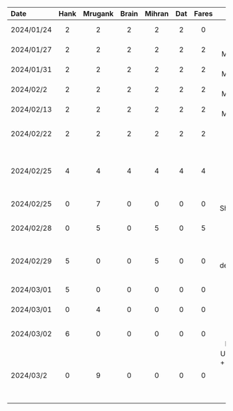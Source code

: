 | Date | Hank | Mrugank | Brain | Mihran | Dat | Fares | Task |
|:-|:-:|:-:|:-:|:-:|:-:|:-:|-:|
| 2024/01/24 | 2 | 2 | 2 | 2 | 2 | 0 | In-person Meeting |
| 2024/01/27 | 2 | 2 | 2 | 2 | 2 | 2 | Online Meeting - D1 |
| 2024/01/31 | 2 | 2 | 2 | 2 | 2 | 2 | Online Meeting - D1 |
| 2024/02/2 | 2 | 2 | 2 | 2 | 2 | 2 | Online Meeting - D1 |
| 2024/02/13 | 2 | 2 | 2 | 2 | 2 | 2 | Online Meeting - D2 |
| 2024/02/22 | 2 | 2 | 2 | 2 | 2 | 2 | Online Meeting - Architecture |
| 2024/02/25 | 4 | 4 | 4 | 4 | 4 | 4 | Online Meeting - Archtiecture & Feature Planning |
| 2024/02/25 | 0 | 7 | 0 | 0 | 0 | 0 | Bluetooth Sharing Setup |
| 2024/02/28 | 0 | 5 | 0 | 5 | 0 | 5 | Bluetooth Sharing Search |
| 2024/02/29 | 5 | 0 | 0 | 5 | 0 | 0 | Repository setup - dependancies bug fixes |
| 2024/03/01 | 5 | 0 | 0 | 0 | 0 | 0 | Settings Screen |
| 2024/03/01 | 0 | 4 | 0 | 0 | 0 | 0 | Share Menu UI |
| 2024/03/02 | 6 | 0 | 0 | 0 | 0 | 0 | Prototype Demo presentation |
| 2024/03/2 | 0 | 9 | 0 | 0 | 0 | 0 | User Cards UI + Share Menu + View Models and Models Foundations |
